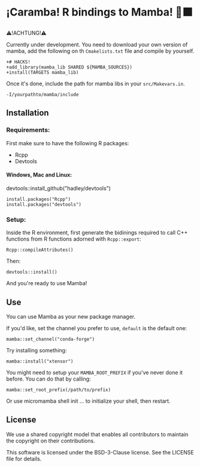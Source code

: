 # ¡Caramba! R bindings to Mamba! 🐍⬛️

⚠️!ACHTUNG!⚠️

Currently under development. You need to download your own version of mamba, add the following on th `Cmakelists.txt` file and compile by yourself.

```
+# HACKS!
+add_library(mamba_lib SHARED ${MAMBA_SOURCES})
+install(TARGETS mamba_lib)
```

Once it's done, include the path for mamba libs in your `src/Makevars.in`.

```
-I/yourpathto/mamba/include
```

## Installation

### Requirements:

First make sure to have the following R packages:

- Rcpp
- Devtools

#### Windows, Mac and Linux:

devtools::install_github("hadley/devtools")

```
install.packages("Rcpp")
install.packages("devtools")
```

### Setup:

Inside the R environment, first generate the bidinings required to call C++ functions from R functions adorned with `Rcpp::export`:

`Rcpp::compileAttributes()`

Then:

`devtools::install()`

And you're ready to use Mamba!

## Use

You can use Mamba as your new package manager.

If you'd like, set the channel you prefer to use, `default` is the default one:

`mamba::set_channel("conda-forge")`

Try installing something:

`mamba::install("xtensor")`

You might need to setup your `MAMBA_ROOT_PREFIX` if you've never done it before.
You can do that by calling:

`mamba::set_root_prefix(/path/to/prefix)`

Or use  micromamba shell init ... to initialize your shell, then restart.

## License

We use a shared copyright model that enables all contributors to maintain the copyright on their contributions.

This software is licensed under the BSD-3-Clause license. See the LICENSE file for details.